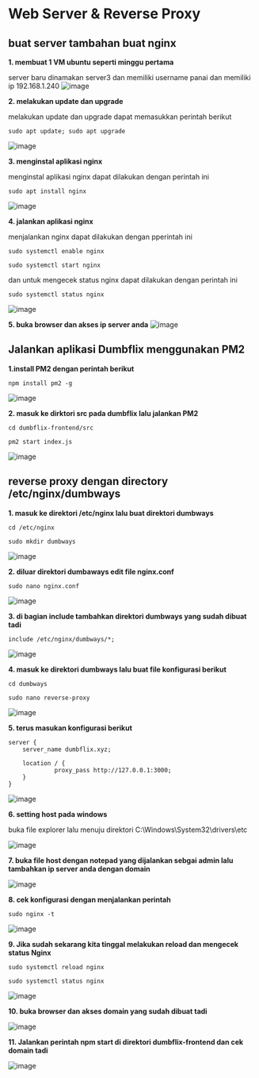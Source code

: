 # Web Server & Reverse Proxy
## buat server tambahan buat nginx

**1. membuat 1 VM ubuntu seperti minggu pertama**

server baru dinamakan server3 dan memiliki username panai dan memiliki ip 192.168.1.240
![image](https://github.com/irwanpanai/devops18-dumbways-irwanpanai/assets/89429810/34a46747-6023-4867-80d5-8036d48c443f)

**2. melakukan update dan upgrade**

melakukan update dan upgrade dapat memasukkan perintah berikut

```
sudo apt update; sudo apt upgrade
```

![image](https://github.com/irwanpanai/devops18-dumbways-irwanpanai/assets/89429810/0c60a7d4-90cb-4556-b870-cad19398ac2d)

**3. menginstal aplikasi nginx**

menginstal aplikasi nginx dapat dilakukan dengan perintah ini

```
sudo apt install nginx
```

![image](https://github.com/irwanpanai/devops18-dumbways-irwanpanai/assets/89429810/7fb2e726-85b2-4674-ae7e-3607b67d2df7)

**4. jalankan aplikasi nginx**

menjalankan nginx dapat dilakukan dengan pperintah ini
```
sudo systemctl enable nginx
```
```
sudo systemctl start nginx
```
dan untuk mengecek status nginx dapat dilakukan dengan perintah ini
```
sudo systemctl status nginx
```
![image](https://github.com/irwanpanai/devops18-dumbways-irwanpanai/assets/89429810/6b07228c-b61f-4849-a56e-cb4fb421dbac)

**5. buka browser dan akses ip server anda**
![image](https://github.com/irwanpanai/devops18-dumbways-irwanpanai/assets/89429810/bfbcc79d-d2a3-4b49-ad1d-6021f078f244)



## Jalankan aplikasi Dumbflix menggunakan PM2

**1.install PM2 dengan perintah berikut**

```
npm install pm2 -g
```

![image](https://github.com/irwanpanai/devops18-dumbways-irwanpanai/assets/89429810/c24923eb-eb36-4820-a2a3-28212f20012e)

**2. masuk ke dirktori src pada dumbflix lalu jalankan PM2**

```
cd dumbflix-frontend/src
```

```
pm2 start index.js
```

![image](https://github.com/irwanpanai/devops18-dumbways-irwanpanai/assets/89429810/1277cddd-f13f-472c-8f27-951a63671624)

## reverse proxy dengan directory /etc/nginx/dumbways

**1. masuk ke direktori /etc/nginx lalu buat direktori dumbways**

```
cd /etc/nginx
```

```
sudo mkdir dumbways
```

![image](https://github.com/irwanpanai/devops18-dumbways-irwanpanai/assets/89429810/95666841-8136-4d5d-b243-c14c0384a769)

**2. diluar direktori dumbaways edit file nginx.conf**

```
sudo nano nginx.conf
```

![image](https://github.com/irwanpanai/devops18-dumbways-irwanpanai/assets/89429810/d111ddd0-4afb-4d7c-8902-9e51789c71b4)

**3. di bagian include tambahkan direktori dumbways yang sudah dibuat tadi**

```
include /etc/nginx/dumbways/*;
```

![image](https://github.com/irwanpanai/devops18-dumbways-irwanpanai/assets/89429810/8475e0cf-4be2-46fd-99c7-461a9dc8f5d3)

**4. masuk ke direktori dumbways lalu buat file konfigurasi berikut**

```
cd dumbways
```

```
sudo nano reverse-proxy
```

![image](https://github.com/irwanpanai/devops18-dumbways-irwanpanai/assets/89429810/a3d8da79-e2c0-424a-a695-1814ac8c2c19)

**5. terus masukan konfigurasi berikut**

```
server { 
    server_name dumbflix.xyz; 
  
    location / { 
             proxy_pass http://127.0.0.1:3000;
    }
}
```

![image](https://github.com/irwanpanai/devops18-dumbways-irwanpanai/assets/89429810/249873f7-cc78-48a7-a20f-ef33bce350f9)

**6. setting host pada windows**

buka file explorer lalu menuju direktori C:\Windows\System32\drivers\etc

![image](https://github.com/irwanpanai/devops18-dumbways-irwanpanai/assets/89429810/719cf82f-69b7-46e9-a61c-74d26bb337b3)

**7. buka file host dengan notepad yang dijalankan sebgai admin lalu tambahkan ip server anda dengan domain**

![image](https://github.com/irwanpanai/devops18-dumbways-irwanpanai/assets/89429810/ac55afef-b8e7-4694-acd6-d4891a07d09b)


**8. cek konfigurasi dengan menjalankan perintah**

```
sudo nginx -t
```

![image](https://github.com/irwanpanai/devops18-dumbways-irwanpanai/assets/89429810/d13bdf2b-fc40-4b22-863c-bccb64808279)

**9. Jika sudah sekarang kita tinggal melakukan reload dan mengecek status Nginx**

```
sudo systemctl reload nginx
```

```
sudo systemctl status nginx
```

![image](https://github.com/irwanpanai/devops18-dumbways-irwanpanai/assets/89429810/a8277d4d-619a-4d80-88f1-49e88c8d734b)

**10. buka browser dan akses domain yang sudah dibuat tadi**

![image](https://github.com/irwanpanai/devops18-dumbways-irwanpanai/assets/89429810/a0c29b80-55ac-4907-b35e-8cc6c40cec4b)

**11. Jalankan perintah npm start di direktori dumbflix-frontend dan cek domain tadi**

![image](https://github.com/irwanpanai/devops18-dumbways-irwanpanai/assets/89429810/29b93f2c-79e6-4795-b601-f1f2c28736b3)


